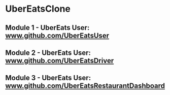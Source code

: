 # UberEatsClone

## Module 1 - UberEats User: <a href="www.github.com/UberEatsUser">www.github.com/UberEatsUser</a>

## Module 2 - UberEats User: <a href="www.github.com/UberEatsDriver">www.github.com/UberEatsDriver</a>

## Module 3 - UberEats User: <a href="www.github.com/UberEatsRestaurantDashboard">www.github.com/UberEatsRestaurantDashboard</a>

